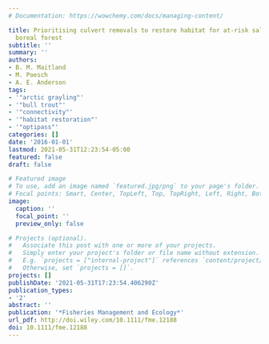 ```yaml
---
# Documentation: https://wowchemy.com/docs/managing-content/

title: Prioritising culvert removals to restore habitat for at-risk salmonids in the
  boreal forest
subtitle: ''
summary: ''
authors:
- B. M. Maitland
- M. Poesch
- A. E. Anderson
tags:
- '"arctic grayling"'
- '"bull trout"'
- '"connectivity"'
- '"habitat restoration"'
- '"optipass"'
categories: []
date: '2016-01-01'
lastmod: 2021-05-31T12:23:54-05:00
featured: false
draft: false

# Featured image
# To use, add an image named `featured.jpg/png` to your page's folder.
# Focal points: Smart, Center, TopLeft, Top, TopRight, Left, Right, BottomLeft, Bottom, BottomRight.
image:
  caption: ''
  focal_point: ''
  preview_only: false

# Projects (optional).
#   Associate this post with one or more of your projects.
#   Simply enter your project's folder or file name without extension.
#   E.g. `projects = ["internal-project"]` references `content/project/deep-learning/index.md`.
#   Otherwise, set `projects = []`.
projects: []
publishDate: '2021-05-31T17:23:54.406290Z'
publication_types:
- '2'
abstract: ''
publication: '*Fisheries Management and Ecology*'
url_pdf: http://doi.wiley.com/10.1111/fme.12188
doi: 10.1111/fme.12188
---
```

